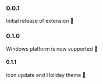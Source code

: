 ### 0.0.1

Initial release of extension 🚀

### 0.1.0
Windows platform is now supported 💯 

#### 0.1.1
Icon update and Holiday theme 🎉
